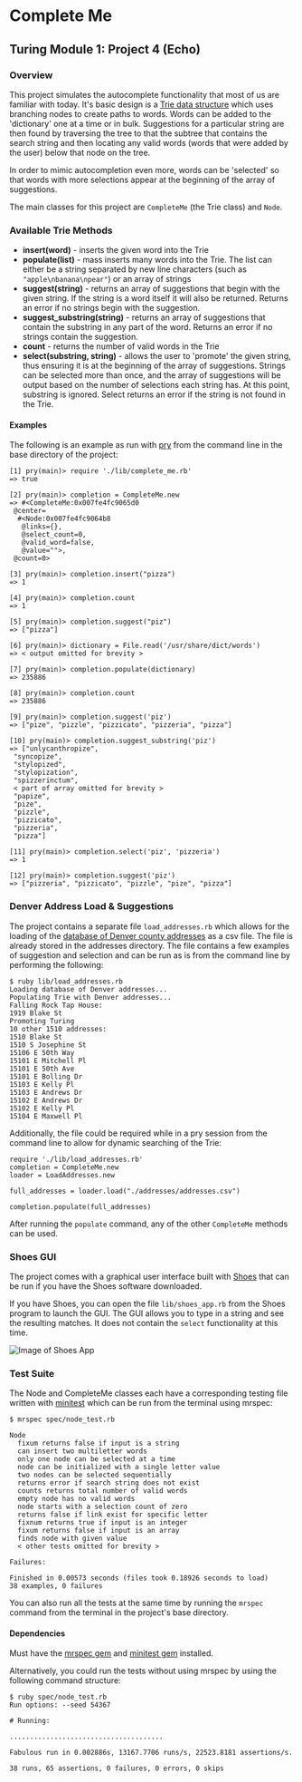 # Complete Me
## Turing Module 1: Project 4 (Echo)

### Overview

This project simulates the autocomplete functionality that most of us are familiar with today. It's basic design is a [Trie data structure](https://en.wikipedia.org/wiki/Trie) which uses branching nodes to create paths to words. Words can be added to the 'dictionary' one at a time or in bulk. Suggestions for a particular string are then found by traversing the tree to that the subtree that contains the search string and then locating any valid words (words that were added by the user) below that node on the tree.

In order to mimic autocompletion even more, words can be 'selected' so that words with more selections appear at the beginning of the array of suggestions.

The main classes for this project are `CompleteMe` (the Trie class) and `Node`.

### Available Trie Methods

* __insert(word)__ - inserts the given word into the Trie
* __populate(list)__ - mass inserts many words into the Trie. The list can either be a string separated by new line characters (such as `"apple\nbanana\npear"`) or an array of strings
* __suggest(string)__ - returns an array of suggestions that begin with the given string. If the string is a word itself it will also be returned. Returns an error if no strings begin with the suggestion.
* __suggest_substring(string)__ - returns an array of suggestions that contain the substring in any part of the word. Returns an error if no strings contain the suggestion.
* __count__ - returns the number of valid words in the Trie
* __select(substring, string)__ - allows the user to 'promote' the given string, thus ensuring it is at the beginning of the array of suggestions. Strings can be selected more than once, and the array of suggestions will be output based on the number of selections each string has. At this point, substring is ignored. Select returns an error if the string is not found in the Trie.

#### Examples

The following is an example as run with [pry](https://github.com/pry/pry) from the command line in the base directory of the project:

```
[1] pry(main)> require './lib/complete_me.rb'
=> true

[2] pry(main)> completion = CompleteMe.new
=> #<CompleteMe:0x007fe4fc9065d0
 @center=
  #<Node:0x007fe4fc9064b8
   @links={},
   @select_count=0,
   @valid_word=false,
   @value="">,
 @count=0>

[3] pry(main)> completion.insert("pizza")
=> 1

[4] pry(main)> completion.count
=> 1

[5] pry(main)> completion.suggest("piz")
=> ["pizza"]

[6] pry(main)> dictionary = File.read('/usr/share/dict/words')
=> < output omitted for brevity >

[7] pry(main)> completion.populate(dictionary)
=> 235886

[8] pry(main)> completion.count
=> 235886

[9] pry(main)> completion.suggest('piz')
=> ["pize", "pizzle", "pizzicato", "pizzeria", "pizza"]

[10] pry(main)> completion.suggest_substring('piz')
=> ["unlycanthropize",
 "syncopize",
 "stylopized",
 "stylopization",
 "spizzerinctum",
 < part of array omitted for brevity >
 "papize",
 "pize",
 "pizzle",
 "pizzicato",
 "pizzeria",
 "pizza"]

[11] pry(main)> completion.select('piz', 'pizzeria')
=> 1

[12] pry(main)> completion.suggest('piz')
=> ["pizzeria", "pizzicato", "pizzle", "pize", "pizza"]
```

### Denver Address Load & Suggestions

The project contains a separate file `load_addresses.rb` which allows for the loading of the [database of Denver county addresses](http://data.denvergov.org/dataset/city-and-county-of-denver-addresses) as a csv file. The file is already stored in the addresses directory. The file contains a few examples of suggestion and selection and can be run as is from the command line by performing the following:

```
$ ruby lib/load_addresses.rb
Loading database of Denver addresses...
Populating Trie with Denver addresses...
Falling Rock Tap House:
1919 Blake St
Promoting Turing
10 other 1510 addresses:
1510 Blake St
1510 S Josephine St
15106 E 50th Way
15101 E Mitchell Pl
15101 E 50th Ave
15101 E Bolling Dr
15103 E Kelly Pl
15103 E Andrews Dr
15102 E Andrews Dr
15102 E Kelly Pl
15104 E Maxwell Pl
```

Additionally, the file could be required while in a pry session from the command line to allow for dynamic searching of the Trie:

```
require './lib/load_addresses.rb'
completion = CompleteMe.new
loader = LoadAddresses.new

full_addresses = loader.load("./addresses/addresses.csv")

completion.populate(full_addresses)
```

After running the `populate` command, any of the other `CompleteMe` methods can be used.

### Shoes GUI

The project comes with a graphical user interface built with [Shoes](http://shoesrb.com/) that can be run if you have the Shoes software downloaded.

If you have Shoes, you can open the file `lib/shoes_app.rb` from the Shoes program to launch the GUI. The GUI allows you to type in a string and see the resulting matches. It does not contain the `select` functionality at this time.

![Image of Shoes App](https://github.com/ToniRib/Complete_Me/blob/master/images/shoes_app.png?raw=true)

### Test Suite

The Node and CompleteMe classes each have a corresponding testing file written with [minitest](https://github.com/seattlerb/minitest) which can be run from the terminal using mrspec:

```
$ mrspec spec/node_test.rb

Node
  fixum returns false if input is a string
  can insert two multiletter words
  only one node can be selected at a time
  node can be initialized with a single letter value
  two nodes can be selected sequentially
  returns error if search string does not exist
  counts returns total number of valid words
  empty node has no valid words
  node starts with a selection count of zero
  returns false if link exist for specific letter
  fixnum returns true if input is an integer
  fixum returns false if input is an array
  finds node with given value
  < other tests omitted for brevity >

Failures:

Finished in 0.00573 seconds (files took 0.18926 seconds to load)
38 examples, 0 failures
```

You can also run all the tests at the same time by running the `mrspec` command from the terminal in the project's base directory.

#### Dependencies

Must have the [mrspec gem](https://github.com/JoshCheek/mrspec) and [minitest gem](https://github.com/seattlerb/minitest) installed.

Alternatively, you could run the tests without using mrspec by using the following command structure:

```
$ ruby spec/node_test.rb
Run options: --seed 54367

# Running:

......................................

Fabulous run in 0.002886s, 13167.7706 runs/s, 22523.8181 assertions/s.

38 runs, 65 assertions, 0 failures, 0 errors, 0 skips
```
